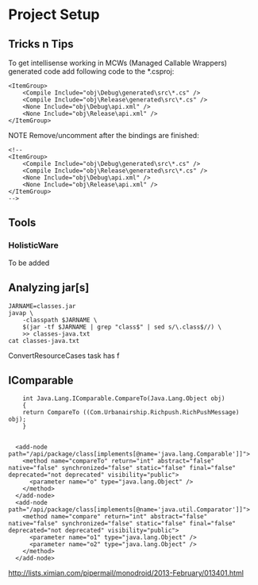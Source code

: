 # Project Setup 


## Tricks n Tips

To get intellisense working in MCWs (Managed Callable Wrappers) generated code
add following code to the *.csproj:


	<ItemGroup>
		<Compile Include="obj\Debug\generated\src\*.cs" />
		<Compile Include="obj\Release\generated\src\*.cs" />
		<None Include="obj\Debug\api.xml" />
		<None Include="obj\Release\api.xml" />
	</ItemGroup>

NOTE Remove/uncomment after the bindings are finished:

    <!--
	<ItemGroup>
		<Compile Include="obj\Debug\generated\src\*.cs" />
		<Compile Include="obj\Release\generated\src\*.cs" />
		<None Include="obj\Debug\api.xml" />
		<None Include="obj\Release\api.xml" />
	</ItemGroup>
	-->


## Tools 

### HolisticWare

To be added

## Analyzing jar[s]

	JARNAME=classes.jar
	javap \
		-classpath $JARNAME \
		$(jar -tf $JARNAME | grep "class$" | sed s/\.class$//) \
		>> classes-java.txt
	cat classes-java.txt

ConvertResourceCases task has f




## IComparable

		int Java.Lang.IComparable.CompareTo(Java.Lang.Object obj)
		{
		return CompareTo ((Com.Urbanairship.Richpush.RichPushMessage) obj);
		}


	  <add-node path="/api/package/class[implements[@name='java.lang.Comparable']]">
		<method name="compareTo" return="int" abstract="false" native="false" synchronized="false" static="false" final="false" deprecated="not deprecated" visibility="public">
		  <parameter name="o" type="java.lang.Object" />
		</method>
	  </add-node>
	  <add-node path="/api/package/class[implements[@name='java.util.Comparator']]">
		<method name="compare" return="int" abstract="false" native="false" synchronized="false" static="false" final="false" deprecated="not deprecated" visibility="public">
		  <parameter name="o1" type="java.lang.Object" />
		  <parameter name="o2" type="java.lang.Object" />
		</method>
	  </add-node>

http://lists.ximian.com/pipermail/monodroid/2013-February/013401.html

  